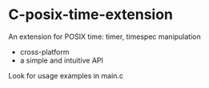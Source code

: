 # C-posix-time-extension
An extension for POSIX time: timer, timespec manipulation
  - cross-platform
  - a simple and intuitive API

Look for usage examples in main.c
